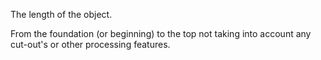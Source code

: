 The length of the object.

From the foundation (or beginning) to the top not taking into account any cut-out's or other processing features.
